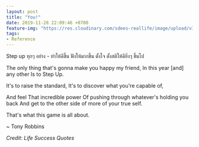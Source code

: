 ```yaml
---
layout: post
title: "You!"
date: 2019-11-28 22:09:46 +0700
feature-img: "https://res.cloudinary.com/sdees-reallife/image/upload/v1555658919/sample_feature_img.png"
tags:
- Reference
---
```


Step up ทุกๆ อย่าง - ทำให้ดีขึ้น ฟังให้มากขึ้น ตั้งใจ ตั้งสติให้ดียิ่งๆ ขึ้นไป

<i class="fa fa-child" style="color:plum"></i>

The only thing that's gonna make you happy my friend,
In this year [and] any other
Is to Step Up.

It's to raise the standard,
It's to discover what you're capable of,

And feel
That incredible power
Of pushing through whatever's holding you back
And get to the other side of more of your true self.

That's what this game is all about.

~ Tony Robbins

*Credit: Life Success Quotes*
